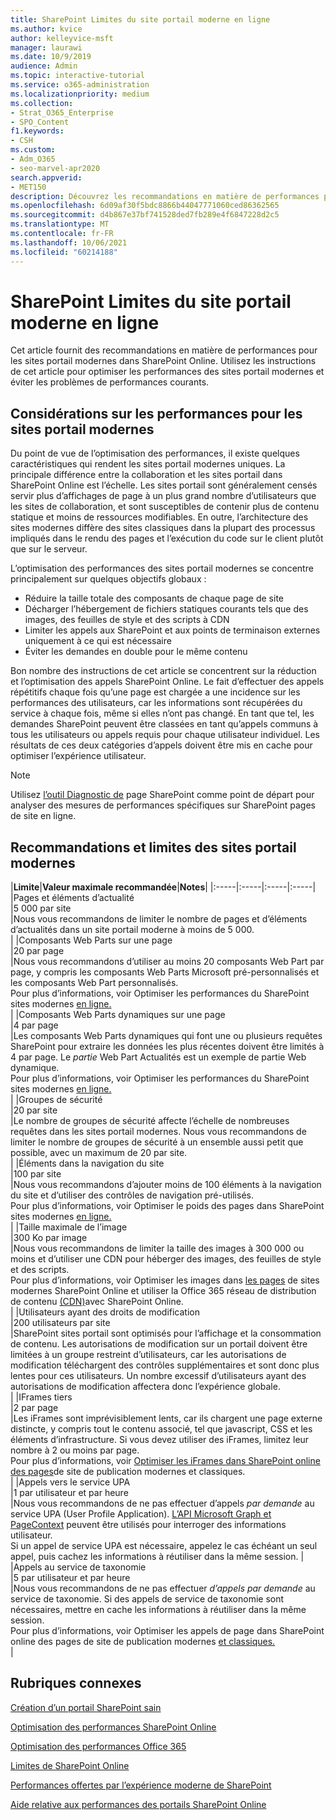 ```yaml
---
title: SharePoint Limites du site portail moderne en ligne
ms.author: kvice
author: kelleyvice-msft
manager: laurawi
ms.date: 10/9/2019
audience: Admin
ms.topic: interactive-tutorial
ms.service: o365-administration
ms.localizationpriority: medium
ms.collection:
- Strat_O365_Enterprise
- SPO_Content
f1.keywords:
- CSH
ms.custom:
- Adm_O365
- seo-marvel-apr2020
search.appverid:
- MET150
description: Découvrez les recommandations en matière de performances pour les sites modernes dans SharePoint Online, telles que la limitation des appels aux SharePoint et aux points de terminaison externes.
ms.openlocfilehash: 6d09af30f5bdc8866b44047771060ced86362565
ms.sourcegitcommit: d4b867e37bf741528ded7fb289e4f6847228d2c5
ms.translationtype: MT
ms.contentlocale: fr-FR
ms.lasthandoff: 10/06/2021
ms.locfileid: "60214188"
---
```

# <a name="sharepoint-online-modern-portal-site-limits"></a>SharePoint Limites du site portail moderne en ligne

Cet article fournit des recommandations en matière de performances pour les sites portail modernes dans SharePoint Online. Utilisez les instructions de cet article pour optimiser les performances des sites portail modernes et éviter les problèmes de performances courants.

## <a name="performance-considerations-for-modern-portal-sites"></a>Considérations sur les performances pour les sites portail modernes

Du point de vue de l’optimisation des performances, il existe quelques caractéristiques qui rendent les sites portail modernes uniques. La principale différence entre la collaboration et les sites portail dans SharePoint Online est l’échelle. Les sites portail sont généralement censés servir plus d’affichages de page à un plus grand nombre d’utilisateurs que les sites de collaboration, et sont susceptibles de contenir plus de contenu statique et moins de ressources modifiables. En outre, l’architecture des sites modernes diffère des sites classiques dans la plupart des processus impliqués dans le rendu des pages et l’exécution du code sur le client plutôt que sur le serveur.

L’optimisation des performances des sites portail modernes se concentre principalement sur quelques objectifs globaux :

- Réduire la taille totale des composants de chaque page de site
- Décharger l’hébergement de fichiers statiques courants tels que des images, des feuilles de style et des scripts à CDN
- Limiter les appels aux SharePoint et aux points de terminaison externes uniquement à ce qui est nécessaire
- Éviter les demandes en double pour le même contenu

Bon nombre des instructions de cet article se concentrent sur la réduction et l’optimisation des appels SharePoint Online. Le fait d’effectuer des appels répétitifs chaque fois qu’une page est chargée a une incidence sur les performances des utilisateurs, car les informations sont récupérées du service à chaque fois, même si elles n’ont pas changé. En tant que tel, les demandes SharePoint peuvent être classées en tant qu’appels communs à tous les utilisateurs ou appels requis pour chaque utilisateur individuel. Les résultats de ces deux catégories d’appels doivent être mis en cache pour optimiser l’expérience utilisateur.

>[!NOTE]
>Utilisez [l’outil Diagnostic de](./page-diagnostics-for-spo.md) page SharePoint comme point de départ pour analyser des mesures de performances spécifiques sur SharePoint pages de site en ligne.

## <a name="modern-portal-site-limits-and-recommendations"></a>Recommandations et limites des sites portail modernes

|**Limite**|**Valeur maximale recommandée**|**Notes**|
|:-----|:-----|:-----|:-----|
|Pages et éléments d’actualité  <br/> |5 000 par site  <br/> |Nous vous recommandons de limiter le nombre de pages et d’éléments d’actualités dans un site portail moderne à moins de 5 000.  <br/> |
|Composants Web Parts sur une page  <br/> |20 par page  <br/> |Nous vous recommandons d’utiliser au moins 20 composants Web Part par page, y compris les composants Web Parts Microsoft pré-personnalisés et les composants Web Part personnalisés. <br/> Pour plus d’informations, voir Optimiser les performances du SharePoint sites modernes [en ligne.](modern-web-part-optimization.md)  <br/> |
|Composants Web Parts dynamiques sur une page  <br/> |4 par page  <br/> |Les composants Web Parts dynamiques qui font une ou plusieurs requêtes SharePoint pour extraire les données les plus récentes doivent être limités à 4 par page. Le _partie_ Web Part Actualités est un exemple de partie Web dynamique. <br/> Pour plus d’informations, voir Optimiser les performances du SharePoint sites modernes [en ligne.](modern-web-part-optimization.md)    <br/> |
|Groupes de sécurité  <br/> |20 par site  <br/> |Le nombre de groupes de sécurité affecte l’échelle de nombreuses requêtes dans les sites portail modernes. Nous vous recommandons de limiter le nombre de groupes de sécurité à un ensemble aussi petit que possible, avec un maximum de 20 par site.  <br/> |
|Éléments dans la navigation du site  <br/> |100 par site  <br/> |Nous vous recommandons d’ajouter moins de 100 éléments à la navigation du site et d’utiliser des contrôles de navigation pré-utilisés.  <br/> Pour plus d’informations, voir Optimiser le poids des pages dans SharePoint sites modernes [en ligne.](modern-page-weight-optimization.md) <br/> |
|Taille maximale de l’image  <br/> |300 Ko par image  <br/> |Nous vous recommandons de limiter la taille des images à 300 000 ou moins et d’utiliser une CDN pour héberger des images, des feuilles de style et des scripts. <br/>Pour plus d’informations, voir Optimiser les images dans [les pages](modern-image-optimization.md) de sites modernes SharePoint Online et utiliser la Office 365 réseau de distribution de contenu [(CDN)](use-microsoft-365-cdn-with-spo.md)avec SharePoint Online.  <br/> |
|Utilisateurs ayant des droits de modification  <br/> |200 utilisateurs par site  <br/> |SharePoint sites portail sont optimisés pour l’affichage et la consommation de contenu. Les autorisations de modification sur un portail doivent être limitées à un groupe restreint d’utilisateurs, car les autorisations de modification téléchargent des contrôles supplémentaires et sont donc plus lentes pour ces utilisateurs. Un nombre excessif d’utilisateurs ayant des autorisations de modification affectera donc l’expérience globale. <br/> |
|IFrames tiers  <br/> |2 par page  <br/> |Les iFrames sont imprévisiblement lents, car ils chargent une page externe distincte, y compris tout le contenu associé, tel que javascript, CSS et les éléments d’infrastructure. Si vous devez utiliser des iFrames, limitez leur nombre à 2 ou moins par page.<br/> Pour plus d’informations, voir [Optimiser les iFrames dans SharePoint online des pages](modern-iframe-optimization.md)de site de publication modernes et classiques. <br/> |
|Appels vers le service UPA  <br/> |1 par utilisateur et par heure  <br/> |Nous vous recommandons de ne pas effectuer d’appels _par demande_ au service UPA (User Profile Application). [L’API Microsoft Graph et](/graph/call-api) [PageContext](/javascript/api/sp-page-context/pagecontext) peuvent être utilisés pour interroger des informations utilisateur.  <br/> Si un appel de service UPA est nécessaire, appelez le cas échéant un seul appel, puis cachez les informations à réutiliser dans la même session. |
|Appels au service de taxonomie  <br/> |5 par utilisateur et par heure  <br/> |Nous vous recommandons de ne pas effectuer _d’appels par demande_ au service de taxonomie. Si des appels de service de taxonomie sont nécessaires, mettre en cache les informations à réutiliser dans la même session. <br/> Pour plus d’informations, voir Optimiser les appels de page dans SharePoint online des pages de site de publication modernes [et classiques.](modern-page-call-optimization.md) <br/> |

## <a name="related-topics"></a>Rubriques connexes

[Création d’un portail SharePoint sain](/sharepoint/portal-health)

[Optimisation des performances SharePoint Online](tune-sharepoint-online-performance.md)

[Optimisation des performances Office 365](tune-microsoft-365-performance.md)

[Limites de SharePoint Online](/office365/servicedescriptions/sharepoint-online-service-description/sharepoint-online-limits)

[Performances offertes par l’expérience moderne de SharePoint](/sharepoint/modern-experience-performance)

[Aide relative aux performances des portails SharePoint Online](/sharepoint/dev/solution-guidance/portal-performance)
